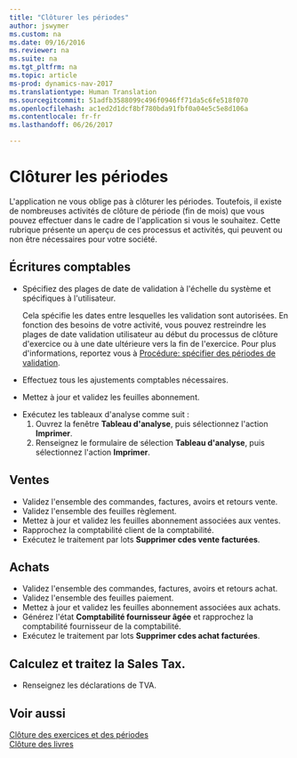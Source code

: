 ```yaml
---
title: "Clôturer les périodes"
author: jswymer
ms.custom: na
ms.date: 09/16/2016
ms.reviewer: na
ms.suite: na
ms.tgt_pltfrm: na
ms.topic: article
ms-prod: dynamics-nav-2017
ms.translationtype: Human Translation
ms.sourcegitcommit: 51adfb3588099c496f0946ff71da5c6fe518f070
ms.openlocfilehash: ac1ed2d1dcf8bf780bda91fbf0a04e5c5e8d106a
ms.contentlocale: fr-fr
ms.lasthandoff: 06/26/2017

---
```

# <a name="close-periods"></a>Clôturer les périodes
L'application ne vous oblige pas à clôturer les périodes. Toutefois, il existe de nombreuses activités de clôture de période (fin de mois) que vous pouvez effectuer dans le cadre de l'application si vous le souhaitez. Cette rubrique présente un aperçu de ces processus et activités, qui peuvent ou non être nécessaires pour votre société.

## <a name="general-ledger"></a>Écritures comptables
* Spécifiez des plages de date de validation à l'échelle du système et spécifiques à l'utilisateur.

    Cela spécifie les dates entre lesquelles les validation sont autorisées. En fonction des besoins de votre activité, vous pouvez restreindre les plages de date validation utilisateur au début du processus de clôture d'exercice ou à une date ultérieure vers la fin de l'exercice. Pour plus d'informations, reportez vous à [Procédure: spécifier des périodes de validation](finance-setup-how-specify-posting-periods.md).
* Effectuez tous les ajustements comptables nécessaires.
* Mettez à jour et validez les feuilles abonnement.
<!--* Process Consolidations-->
* Exécutez les tableaux d'analyse comme suit :
  1. Ouvrez la fenêtre **Tableau d'analyse**, puis sélectionnez l'action **Imprimer**.
  2. Renseignez le formulaire de sélection **Tableau d'analyse**, puis sélectionnez l'action **Imprimer**.

## <a name="sales--receivables"></a>Ventes
* Validez l'ensemble des commandes, factures, avoirs et retours vente.
* Validez l'ensemble des feuilles règlement.
* Mettez à jour et validez les feuilles abonnement associées aux ventes.
* Rapprochez la comptabilité client de la comptabilité.
* Exécutez le traitement par lots **Supprimer cdes vente facturées**.

## <a name="purchases--payables"></a>Achats
* Validez l'ensemble des commandes, factures, avoirs et retours achat.
* Validez l'ensemble des feuilles paiement.
* Mettez à jour et validez les feuilles abonnement associées aux achats.
* Générez l'état **Comptabilité fournisseur âgée** et rapprochez la comptabilité fournisseur de la comptabilité.
* Exécutez le traitement par lots **Supprimer cdes achat facturées**.

<!-- ### Fixed Assets
* Post all maintenance costs have been posted through the fixed asset journals or invoices.
* Post adjustments.
* Post appreciation.
* Post depreciation.
* Update and post the recurring fixed asset journal.-->

<!--### Intercompany
* Process Intercompany Postings.-->

## <a name="calculate-and-process-sales-tax"></a>Calculez et traitez la Sales Tax.
*  Renseignez les déclarations de TVA.

## <a name="see-also"></a>Voir aussi
[Clôture des exercices et des périodes](year-close-years-periods.md)  
[Clôture des livres](year-close-books.md)

